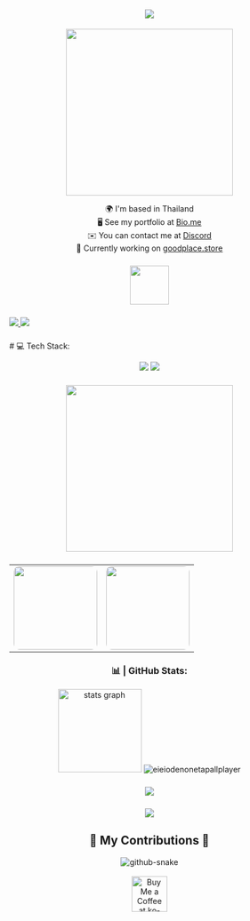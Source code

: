 <h1 align="center">
    <img src="https://readme-typing-svg.herokuapp.com/?font=Righteous&size=35&center=true&vCenter=true&width=500&height=70&duration=4000&lines=Hi+There!+👋;+I'm+Coey+Muniz!;" />
</h1>

<div align="center">
    <img height="300" src="https://img5.pic.in.th/file/secure-sv1/Untitled76_20240910203308-1.png" />
</div>

<p align="center">
    🌍 I'm based in Thailand<br>
    🖥️ See my portfolio at <a href="http://www.coeyeternal.site/" target="_blank">Bio.me</a><br>
    ✉️ You can contact me at <a href="mailto:discord">Discord</a><br>
    🚀 Currently working on <a href="http://goodplace.rexzy.xyz/" target="_blank">goodplace.store</a>
</p>

###  

<div align="center">
    <img height="70" src="https://i.postimg.cc/qMDWVr78/IMG-2292.gif" />
</div>

###  

<a href="https://www.github.com/eieiodenonetapallplayer" target="_blank" rel="noreferrer">
    <img src="https://img.shields.io/github/followers/eieiodenonetapallplayer?logo=github&style=for-the-badge&color=ec4899&labelColor=22272e" />
</a>
<a href="https://www.x.com/eieioden" target="_blank" rel="noreferrer">
    <img src="https://img.shields.io/twitter/follow/eieioden?logo=twitter&style=for-the-badge&color=ec4899&labelColor=22272e" />
</a>

###  
###  

<h align="center"># 💻 Tech Stack:</h>

<div align="center">
    <img src="https://skillicons.dev/icons?i=react,bootstrap,mui,html,css,vscode,github,figma,tailwind,git,r" />
    <img src="https://skillicons.dev/icons?i=nodejs,python,javascript,typescript,express,firebase,mongodb,c,java,nextjs,mysql,flask" />
</div>

###  

<div align="center">
    <img height="300" src="https://img5.pic.in.th/file/secure-sv1/imageba7972fe214a0db6.png" />
</div>

###  

<div align="center">
    <table>
        <tr>
            <td style="text-align: center;">
                <img height="150" style="border-radius: 10px;" src="https://i.postimg.cc/wjfm6ydW/image.png" />
            </td>
            <td style="text-align: center;">
                <a href="https://discord.com/users/1061613918641995796">
                    <img height="150" style="border-radius: 10px;" src="https://lanyard-profile-readme.vercel.app/api/1061613918641995796?theme=light&bg=809ecf&animated=false&hideDiscrim=true&borderRadius=30px&idleMessage=Probably%20doing%20something%20else..." />
                </a>
            </td>
        </tr>
    </table>
</div>

###  

<h3 align="center">📊 | GitHub Stats:</h3>

<div align="center">
    <img src="https://github-readme-stats.vercel.app/api?username=eieiodenonetapallplayer&hide_title=false&hide_rank=false&show_icons=true&include_all_commits=false&count_private=false&disable_animations=false&theme=dracula&locale=en&hide_border=false&order=1" height="150" alt="stats graph" />
    <img src="https://github-readme-stats.vercel.app/api/top-langs?username=eieiodenonetapallplayer&show_icons=true&locale=en&layout=compact" alt="eieiodenonetapallplayer" />
</div>

###  

<div align="center">
    <img src="https://github-contributor-stats.vercel.app/api?username=eieiodenonetapallplayer&limit=5&theme=dark&combine_all_yearly_contributions=true" />
</div>

###  

<div align="center">
    <img src="https://profile-counter.glitch.me/eieiodenonetapallplayer/count.svg?" />
</div>

###  

<div align="center">
    <h2>🐍 My Contributions 🐍</h2>
    <picture>
        <source media="(prefers-color-scheme: dark)" srcset="https://raw.githubusercontent.com/tobiasmeyhoefer/tobiasmeyhoefer/output/github-snake-dark.svg" />
        <source media="(prefers-color-scheme: light)" srcset="https://raw.githubusercontent.com/tobiasmeyhoefer/tobiasmeyhoefer/output/github-snake.svg" />
        <img alt="github-snake" src="https://raw.githubusercontent.com/tobiasmeyhoefer/tobiasmeyhoefer/output/github-snake.svg" />
    </picture>
</div>

<br/>

<div align="center">
    <a href='https://ko-fi.com/V7V4RAK9C' target='_blank'>
        <img height='64' style='border:0px;height:64px;' src='https://storage.ko-fi.com/cdn/kofi1.png?v=3' border='0' alt='Buy Me a Coffee at ko-fi.com' />
    </a>
</div>

<br/>
